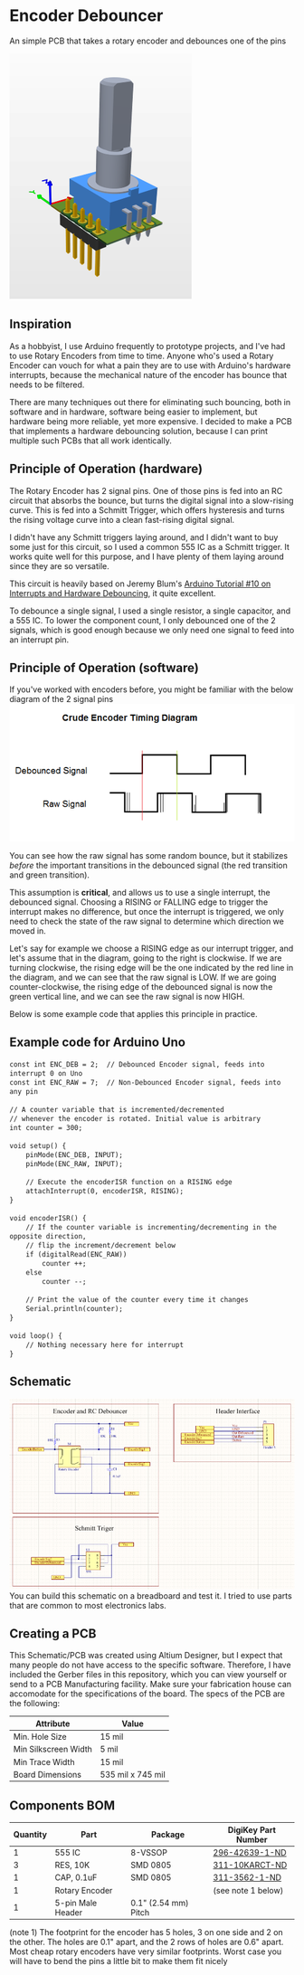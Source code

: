 # Encoder Debouncer
An simple PCB that takes a rotary encoder and debounces one of the pins

<img src="/Images/isometric-render.PNG"/>

## Inspiration
As a hobbyist, I use Arduino frequently to prototype projects, and I've had to use Rotary Encoders from time to time. Anyone who's used a Rotary Encoder can vouch for what a pain they are to use with Arduino's hardware interrupts, because the mechanical nature of the encoder has bounce that needs to be filtered.

There are many techniques out there for eliminating such bouncing, both in software and in hardware, software being easier to implement, but hardware being more reliable, yet more expensive. I decided to make a PCB that implements a hardware debouncing solution, because I can print multiple such PCBs that all work identically.

## Principle of Operation (hardware)
The Rotary Encoder has 2 signal pins. One of those pins is fed into an RC circuit that absorbs the bounce, but turns the digital signal into a slow-rising curve. This is fed into a Schmitt Trigger, which offers hysteresis and turns the rising voltage curve into a clean fast-rising digital signal.

I didn't have any Schmitt triggers laying around, and I didn't want to buy some just for this circuit, so I used a common 555 IC as a Schmitt trigger. It works quite well for this purpose, and I have plenty of them laying around since they are so versatile.

This circuit is heavily based on Jeremy Blum's [Arduino Tutorial #10 on Interrupts and Hardware Debouncing](https://youtu.be/CRJUdf5TTQQ), it quite excellent.

To debounce a single signal, I used a single resistor, a single capacitor, and a 555 IC. To lower the component count, I only debounced one of the 2 signals, which is good enough because we only need one signal to feed into an interrupt pin.


## Principle of Operation (software)
If you've worked with encoders before, you might be familiar with the below diagram of the 2 signal pins
<img src="/Images/timing-diagram.png"/>

You can see how the raw signal has some random bounce, but it stabilizes _before_ the important transitions in the debounced signal (the red transition and green transition).

This assumption is **critical**, and allows us to use a single interrupt, the debounced signal. Choosing a RISING or FALLING edge to trigger the interrupt makes no difference, but once the interrupt is triggered, we only need to check the state of the raw signal to determine which direction we moved in. 

Let's say for example we choose a RISING edge as our interrupt trigger, and let's assume that in the diagram, going to the right is clockwise. If we are turning clockwise, the rising edge will be the one indicated by the red line in the diagram, and we can see that the raw signal is LOW. If we are going counter-clockwise, the rising edge of the debounced signal is now the green vertical line, and we can see the raw signal is now HIGH.

Below is some example code that applies this principle in practice.


## Example code for Arduino Uno
```
const int ENC_DEB = 2;  // Debounced Encoder signal, feeds into interrupt 0 on Uno
const int ENC_RAW = 7;  // Non-Debounced Encoder signal, feeds into any pin

// A counter variable that is incremented/decremented
// whenever the encoder is rotated. Initial value is arbitrary
int counter = 300;

void setup() {
    pinMode(ENC_DEB, INPUT);
    pinMode(ENC_RAW, INPUT);

    // Execute the encoderISR function on a RISING edge
    attachInterrupt(0, encoderISR, RISING);
}

void encoderISR() {
    // If the counter variable is incrementing/decrementing in the opposite direction,
    // flip the increment/decrement below
    if (digitalRead(ENC_RAW))
        counter ++;
    else
        counter --;

    // Print the value of the counter every time it changes
    Serial.println(counter);
}

void loop() {
    // Nothing necessary here for interrupt
}
```

## Schematic
<img src="/Images/schematic.PNG"/>
You can build this schematic on a breadboard and test it. I tried to use parts that are common to most electronics labs.

## Creating a PCB
This Schematic/PCB was created using Altium Designer, but I expect that many people do not have access to the specific software. Therefore, I have included the Gerber files in this repository, which you can view yourself or send to a PCB Manufacturing facility. Make sure your fabrication house can accomodate for the specifications of the board. The specs of the PCB are the following:

Attribute | Value
--- | ---
Min. Hole Size | 15 mil
Min Silkscreen Width | 5 mil
Min Trace Width | 15 mil
Board Dimensions | 535 mil x 745 mil

## Components BOM
Quantity | Part | Package | DigiKey Part Number
-------- | ---- | ------- | -------------------
1 | 555 IC | 8-VSSOP | [296-42639-1-ND](https://www.digikey.com/product-detail/en/texas-instruments/LM555CMMX-NOPB/296-42639-1-ND/5455904)
3 | RES, 10K | SMD 0805 | [311-10KARCT-ND](https://www.digikey.com/product-detail/en/yageo/RC0805JR-0710KL/311-10KARCT-ND/731188)
1 | CAP, 0.1uF | SMD 0805 | [311-3562-1-ND](https://www.digikey.com/product-detail/en/yageo/CC0805JRX7R8BB104/311-3562-1-ND/7648489)
1 | Rotary Encoder | | (see note 1 below)
1 | 5-pin Male Header | 0.1" (2.54 mm) Pitch |

(note 1) The footprint for the encoder has 5 holes, 3 on one side and 2 on the other. The holes are 0.1" apart, and the 2 rows of holes are 0.6" apart. Most cheap rotary encoders have very similar footprints. Worst case you will have to bend the pins a little bit to make them fit nicely


